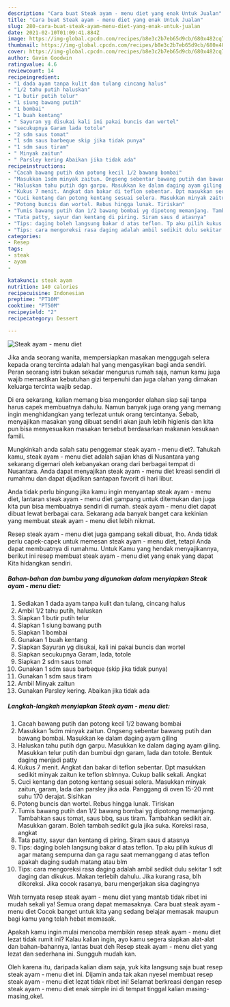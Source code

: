 ```yaml
---
description: "Cara buat Steak ayam - menu diet yang enak Untuk Jualan"
title: "Cara buat Steak ayam - menu diet yang enak Untuk Jualan"
slug: 280-cara-buat-steak-ayam-menu-diet-yang-enak-untuk-jualan
date: 2021-02-10T01:09:41.884Z
image: https://img-global.cpcdn.com/recipes/b8e3c2b7eb65d9cb/680x482cq70/steak-ayam-menu-diet-foto-resep-utama.jpg
thumbnail: https://img-global.cpcdn.com/recipes/b8e3c2b7eb65d9cb/680x482cq70/steak-ayam-menu-diet-foto-resep-utama.jpg
cover: https://img-global.cpcdn.com/recipes/b8e3c2b7eb65d9cb/680x482cq70/steak-ayam-menu-diet-foto-resep-utama.jpg
author: Gavin Goodwin
ratingvalue: 4.6
reviewcount: 14
recipeingredient:
- "1 dada ayam tanpa kulit dan tulang cincang halus"
- "1/2 tahu putih haluskan"
- "1 butir putih telur"
- "1 siung bawang putih"
- "1 bombai"
- "1 buah kentang"
- " Sayuran yg disukai kali ini pakai buncis dan wortel"
- "secukupnya Garam lada totole"
- "2 sdm saus tomat"
- "1 sdm saus barbeque skip jika tidak punya"
- "1 sdm saus tiram"
- " Minyak zaitun"
- " Parsley kering Abaikan jika tidak ada"
recipeinstructions:
- "Cacah bawang putih dan potong kecil 1/2 bawang bombai"
- "Masukkan 1sdm minyak zaitun. Ongseng sebentar bawang putih dan bawang bombai. Masukkan ke dalam daging ayam giling"
- "Haluskan tahu putih dgn garpu. Masukkan ke dalam daging ayam giling. Masukkan telur putih dan bumbui dgn garam, lada dan totole. Bentuk daging menjadi patty"
- "Kukus 7 menit. Angkat dan bakar di teflon sebentar. Dpt masukkan sedikit minyak zaitun ke teflon sblmnya. Cukup balik sekali. Angkat"
- "Cuci kentang dan potong kentang sesuai selera. Masukkan minyak zaitun, garam, lada dan parsley jika ada. Panggang di oven 15-20 mnt suhu 170 derajat. Sisihkan"
- "Potong buncis dan wortel. Rebus hingga lunak. Tiriskan"
- "Tumis bawang putih dan 1/2 bawang bombai yg dipotong memanjang. Tambahkan saus tomat, saus bbq, saus tiram. Tambahkan sedikit air. Masukkan garam. Boleh tambah sedikit gula jika suka. Koreksi rasa, angkat"
- "Tata patty, sayur dan kentang di piring. Siram saus d atasnya"
- "Tips: daging boleh langsung bakar d atas teflon. Tp aku pilih kukus dl agar matang sempurna dan ga ragu saat memanggang d atas teflon apakah daging sudah matang atau blm"
- "Tips: cara mengoreksi rasa daging adalah ambil sedikit dulu sekitar 1 sdt daging dan dikukus. Makan terlebih dahulu. Jika kurang rasa, blh dikoreksi. Jika cocok rasanya, baru mengerjakan sisa dagingnya"
categories:
- Resep
tags:
- steak
- ayam
- 

katakunci: steak ayam  
nutrition: 140 calories
recipecuisine: Indonesian
preptime: "PT10M"
cooktime: "PT50M"
recipeyield: "2"
recipecategory: Dessert

---
```



![Steak ayam - menu diet](https://img-global.cpcdn.com/recipes/b8e3c2b7eb65d9cb/680x482cq70/steak-ayam-menu-diet-foto-resep-utama.jpg)

Jika anda seorang wanita, mempersiapkan masakan menggugah selera kepada orang tercinta adalah hal yang mengasyikan bagi anda sendiri. Peran seorang istri bukan sekadar mengurus rumah saja, namun kamu juga wajib memastikan kebutuhan gizi terpenuhi dan juga olahan yang dimakan keluarga tercinta wajib sedap.

Di era  sekarang, kalian memang bisa mengorder olahan siap saji tanpa harus capek membuatnya dahulu. Namun banyak juga orang yang memang ingin menghidangkan yang terlezat untuk orang tercintanya. Sebab, menyajikan masakan yang dibuat sendiri akan jauh lebih higienis dan kita pun bisa menyesuaikan masakan tersebut berdasarkan makanan kesukaan famili. 



Mungkinkah anda salah satu penggemar steak ayam - menu diet?. Tahukah kamu, steak ayam - menu diet adalah sajian khas di Nusantara yang sekarang digemari oleh kebanyakan orang dari berbagai tempat di Nusantara. Anda dapat menyajikan steak ayam - menu diet kreasi sendiri di rumahmu dan dapat dijadikan santapan favorit di hari libur.

Anda tidak perlu bingung jika kamu ingin menyantap steak ayam - menu diet, lantaran steak ayam - menu diet gampang untuk ditemukan dan juga kita pun bisa membuatnya sendiri di rumah. steak ayam - menu diet dapat dibuat lewat berbagai cara. Sekarang ada banyak banget cara kekinian yang membuat steak ayam - menu diet lebih nikmat.

Resep steak ayam - menu diet juga gampang sekali dibuat, lho. Anda tidak perlu capek-capek untuk memesan steak ayam - menu diet, tetapi Anda dapat membuatnya di rumahmu. Untuk Kamu yang hendak menyajikannya, berikut ini resep membuat steak ayam - menu diet yang enak yang dapat Kita hidangkan sendiri.

<!--inarticleads1-->

##### Bahan-bahan dan bumbu yang digunakan dalam menyiapkan Steak ayam - menu diet:

1. Sediakan 1 dada ayam tanpa kulit dan tulang, cincang halus
1. Ambil 1/2 tahu putih, haluskan
1. Siapkan 1 butir putih telur
1. Siapkan 1 siung bawang putih
1. Siapkan 1 bombai
1. Gunakan 1 buah kentang
1. Siapkan  Sayuran yg disukai, kali ini pakai buncis dan wortel
1. Siapkan secukupnya Garam, lada, totole
1. Siapkan 2 sdm saus tomat
1. Gunakan 1 sdm saus barbeque (skip jika tidak punya)
1. Gunakan 1 sdm saus tiram
1. Ambil  Minyak zaitun
1. Gunakan  Parsley kering. Abaikan jika tidak ada




<!--inarticleads2-->

##### Langkah-langkah menyiapkan Steak ayam - menu diet:

1. Cacah bawang putih dan potong kecil 1/2 bawang bombai
1. Masukkan 1sdm minyak zaitun. Ongseng sebentar bawang putih dan bawang bombai. Masukkan ke dalam daging ayam giling
1. Haluskan tahu putih dgn garpu. Masukkan ke dalam daging ayam giling. Masukkan telur putih dan bumbui dgn garam, lada dan totole. Bentuk daging menjadi patty
1. Kukus 7 menit. Angkat dan bakar di teflon sebentar. Dpt masukkan sedikit minyak zaitun ke teflon sblmnya. Cukup balik sekali. Angkat
1. Cuci kentang dan potong kentang sesuai selera. Masukkan minyak zaitun, garam, lada dan parsley jika ada. Panggang di oven 15-20 mnt suhu 170 derajat. Sisihkan
1. Potong buncis dan wortel. Rebus hingga lunak. Tiriskan
1. Tumis bawang putih dan 1/2 bawang bombai yg dipotong memanjang. Tambahkan saus tomat, saus bbq, saus tiram. Tambahkan sedikit air. Masukkan garam. Boleh tambah sedikit gula jika suka. Koreksi rasa, angkat
1. Tata patty, sayur dan kentang di piring. Siram saus d atasnya
1. Tips: daging boleh langsung bakar d atas teflon. Tp aku pilih kukus dl agar matang sempurna dan ga ragu saat memanggang d atas teflon apakah daging sudah matang atau blm
1. Tips: cara mengoreksi rasa daging adalah ambil sedikit dulu sekitar 1 sdt daging dan dikukus. Makan terlebih dahulu. Jika kurang rasa, blh dikoreksi. Jika cocok rasanya, baru mengerjakan sisa dagingnya




Wah ternyata resep steak ayam - menu diet yang mantab tidak ribet ini mudah sekali ya! Semua orang dapat memasaknya. Cara buat steak ayam - menu diet Cocok banget untuk kita yang sedang belajar memasak maupun bagi kamu yang telah hebat memasak.

Apakah kamu ingin mulai mencoba membikin resep steak ayam - menu diet lezat tidak rumit ini? Kalau kalian ingin, ayo kamu segera siapkan alat-alat dan bahan-bahannya, lantas buat deh Resep steak ayam - menu diet yang lezat dan sederhana ini. Sungguh mudah kan. 

Oleh karena itu, daripada kalian diam saja, yuk kita langsung saja buat resep steak ayam - menu diet ini. Dijamin anda tak akan nyesel membuat resep steak ayam - menu diet lezat tidak ribet ini! Selamat berkreasi dengan resep steak ayam - menu diet enak simple ini di tempat tinggal kalian masing-masing,oke!.


